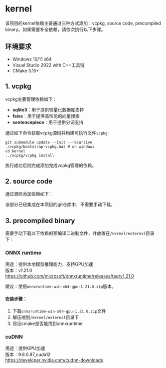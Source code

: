 ﻿# kernel
该项目的kernel依赖主要通过三种方式添加：vcpkg, source code, precompiled binary。如果需要补全依赖，请依次执行以下步骤。

## 环境要求
- Windows 10/11 x64
- Visual Studio 2022 with C++工具链
- CMake 3.15+

## 1. vcpkg
vcpkg主要管理依赖如下：
+ **sqlite3**：用于提供轻量化数据库支持
+ **faiss**：用于提供高性能的向量搜索
+ **sentencepiece**：用于提供分词支持

通过如下命令获取vcpkg源码并构建可执行文件`vcpkg`:
```shell
git submodule update --init --recursive
./vcpkg/bootstrap-vcpkg.bat # on windows
cd kernel
../vcpkg/vcpkg install
```
执行成功后则完成添加完成vcpkg管理的依赖。

## 2. source code
通过源码添加依赖如下：

该部分已经集成在本项目的git仓库中，不需要手动下载。

## 3. precompiled binary
需要手动下载以下依赖的预编译二进制文件，并放置在`/kernel/external`目录下：

### ONNX runtime
用途：提供本地模型推理能力，支持GPU加速  
版本：v1.21.0  
https://github.com/microsoft/onnxruntime/releases/tag/v1.21.0

建议：使用`onnxruntime-win-x64-gpu-1.21.0.zip`版本。
#### 安装步骤：
1. 下载`onnxruntime-win-x64-gpu-1.21.0.zip`文件
2. 解压缩到`/kernel/external`目录下
3. 验证cmake是否能找到onnxruntime

### cuDNN
用途：提供GPU加速  
版本：9.8.0.87_cuda12  
https://developer.nvidia.com/cudnn-downloads

